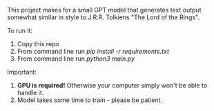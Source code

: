 This project makes for a small GPT model that generates text output somewhat similar in style to J.R.R. Tolkiens "The Lord of the Rings".

To run it:
1. Copy this repo
2. From command line run *pip install -r requirements.txt*
3. From command line run *python3 main.py*

Important:
1. **GPU is required!** Otherwise your computer simply won't be able to handle it.
2. Model takes some time to train - please be patient.